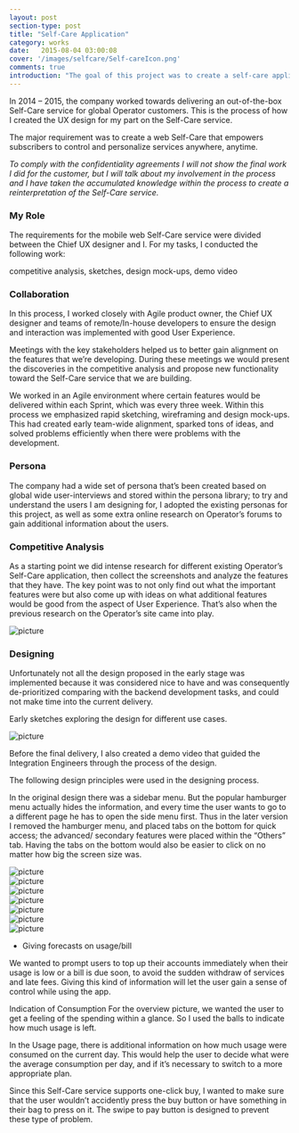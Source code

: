 ```yaml
---
layout: post
section-type: post
title: "Self-Care Application"
category: works
date:   2015-08-04 03:00:08
cover: '/images/selfcare/Self-careIcon.png'
comments: true
introduction: "The goal of this project was to create a self-care application."
---
```

In 2014 – 2015, the company worked towards delivering an out-of-the-box Self-Care service for global Operator customers. This is the process of how I created the UX design for my part on the Self-Care service.

The major requirement was to create a web Self-Care that empowers subscribers to control and personalize services anywhere, anytime.

*To comply with the confidentiality agreements I will not show the final work I did for the customer, but I will talk about my involvement in the process and I have taken the accumulated knowledge within the process to create a reinterpretation of the Self-Care service.*

### My Role

The requirements for the mobile web Self-Care service were divided between the Chief UX designer and I. For my tasks, I conducted the following work:

competitive analysis, sketches, design mock-ups, demo video

### Collaboration

In this process, I worked closely with Agile product owner, the Chief UX designer and teams of remote/In-house developers to ensure the design and interaction was implemented with good User Experience.

Meetings with the key stakeholders helped us to better gain alignment on the features that we’re developing. During these meetings we would present the discoveries in the competitive analysis and propose new functionality toward the Self-Care service that we are building.

We worked in an Agile environment where certain features would be delivered within each Sprint, which was every three week. Within this process we emphasized rapid sketching, wireframing and design mock-ups. This had created early team-wide alignment, sparked tons of ideas, and solved problems efficiently when there were problems with the development.

### Persona

The company had a wide set of persona that’s been created based on global wide user-interviews and stored within the persona library; to try and understand the users I am designing for, I adopted the existing personas for this project, as well as some extra online research on Operator’s forums to gain additional information about the users.

### Competitive Analysis

As a starting point we did intense research for different existing Operator’s Self-Care application, then collect the screenshots and analyze the features that they have. The key point was to not only find out what the important features were but also come up with ideas on what additional features would be good from the aspect of User Experience. That’s also when the previous research on the Operator’s site came into play.

<img class="img-responsive" src="/images/selfcare/0117_2.jpg" alt="picture">

### Designing

Unfortunately not all the design proposed in the early stage was implemented because it was considered nice to have and was consequently de-prioritized comparing with the backend development tasks, and could not make time into the current delivery.

Early sketches exploring the design for different use cases.

<img class="img-responsive" src="/images/selfcare/skeleton.jpg" alt="picture">

Before the final delivery, I also created a demo video that guided the Integration Engineers through the process of the design.

The following design principles were used in the designing process.

In the original design there was a sidebar menu. But the popular hamburger menu actually hides the information, and every time the user wants to go to a different page he has to open the side menu first. Thus in the later version I removed the hamburger menu, and placed tabs on the bottom for quick access; the advanced/ secondary features were placed within the “Others” tab. Having the tabs on the bottom would also be easier to click on no matter how big the screen size was.


<div class="row text-center">
  <div class="col-lg-4">
      <img class="img-responsive" src="/images/selfcare/1.png" alt="picture">
  </div>
  <div class="col-lg-4">
      <img class="img-responsive" src="/images/selfcare/2.png" alt="picture">
  </div>
  <div class="col-lg-4">
      <img class="img-responsive" src="/images/selfcare/3.png" alt="picture">
  </div>
</div>

<div class="row text-center">
  <div class="col-lg-4">
      <img class="img-responsive" src="/images/selfcare/4.png" alt="picture">
  </div>
  <div class="col-lg-4">
      <img class="img-responsive" src="/images/selfcare/5.png" alt="picture">
  </div>
  <div class="col-lg-4">
      <img class="img-responsive" src="/images/selfcare/6.png" alt="picture">
  </div>
</div>

<div class="row text-center">
  <div class="col-lg-4">
      <img class="img-responsive" src="/images/selfcare/7.png" alt="picture">
  </div>
</div>


- Giving forecasts on usage/bill

We wanted to prompt users to top up their accounts immediately when their usage is low or a bill is due soon, to avoid the sudden withdraw of services and late fees. Giving this kind of information will let the user gain a sense of control while using the app.

Indication of Consumption
For the overview picture, we wanted the user to get a feeling of the spending within a glance. So I used the balls to indicate how much usage is left.

In the Usage page, there is additional information on how much usage were consumed on the current day. This would help the user to decide what were the average consumption per day, and if it’s necessary to switch to a more appropriate plan.

Since this Self-Care service supports one-click buy, I wanted to make sure that the user wouldn’t accidently press the buy button or have something in their bag to press on it. The swipe to pay button is designed to prevent these type of problem.
